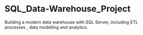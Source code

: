 # SQL_Data-Warehouse_Project
Building a modern data warehouse with SQL Server, including ETL processes , data modelling and analytics.
